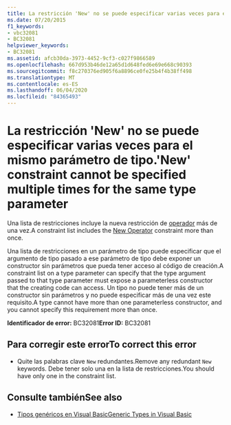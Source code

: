 ```yaml
---
title: La restricción 'New' no se puede especificar varias veces para el mismo parámetro de tipo.
ms.date: 07/20/2015
f1_keywords:
- vbc32081
- BC32081
helpviewer_keywords:
- BC32081
ms.assetid: afcb30da-3973-4452-9cf3-c027f9866589
ms.openlocfilehash: 667d953b46de12a65d1d648fed6e69e668c90393
ms.sourcegitcommit: f8c270376ed905f6a8896ce0fe25b4f4b38ff498
ms.translationtype: MT
ms.contentlocale: es-ES
ms.lasthandoff: 06/04/2020
ms.locfileid: "84365493"
---
```

# <a name="new-constraint-cannot-be-specified-multiple-times-for-the-same-type-parameter"></a><span data-ttu-id="8e602-102">La restricción 'New' no se puede especificar varias veces para el mismo parámetro de tipo.</span><span class="sxs-lookup"><span data-stu-id="8e602-102">'New' constraint cannot be specified multiple times for the same type parameter</span></span>
<span data-ttu-id="8e602-103">Una lista de restricciones incluye la nueva restricción de [operador](../language-reference/operators/new-operator.md) más de una vez.</span><span class="sxs-lookup"><span data-stu-id="8e602-103">A constraint list includes the [New Operator](../language-reference/operators/new-operator.md) constraint more than once.</span></span>  
  
 <span data-ttu-id="8e602-104">Una lista de restricciones en un parámetro de tipo puede especificar que el argumento de tipo pasado a ese parámetro de tipo debe exponer un constructor sin parámetros que pueda tener acceso al código de creación.</span><span class="sxs-lookup"><span data-stu-id="8e602-104">A constraint list on a type parameter can specify that the type argument passed to that type parameter must expose a parameterless constructor that the creating code can access.</span></span> <span data-ttu-id="8e602-105">Un tipo no puede tener más de un constructor sin parámetros y no puede especificar más de una vez este requisito.</span><span class="sxs-lookup"><span data-stu-id="8e602-105">A type cannot have more than one parameterless constructor, and you cannot specify this requirement more than once.</span></span>  
  
 <span data-ttu-id="8e602-106">**Identificador de error:** BC32081</span><span class="sxs-lookup"><span data-stu-id="8e602-106">**Error ID:** BC32081</span></span>  
  
## <a name="to-correct-this-error"></a><span data-ttu-id="8e602-107">Para corregir este error</span><span class="sxs-lookup"><span data-stu-id="8e602-107">To correct this error</span></span>  
  
- <span data-ttu-id="8e602-108">Quite las palabras clave `New` redundantes.</span><span class="sxs-lookup"><span data-stu-id="8e602-108">Remove any redundant `New` keywords.</span></span> <span data-ttu-id="8e602-109">Debe tener solo una en la lista de restricciones.</span><span class="sxs-lookup"><span data-stu-id="8e602-109">You should have only one in the constraint list.</span></span>  
  
## <a name="see-also"></a><span data-ttu-id="8e602-110">Consulte también</span><span class="sxs-lookup"><span data-stu-id="8e602-110">See also</span></span>

- [<span data-ttu-id="8e602-111">Tipos genéricos en Visual Basic</span><span class="sxs-lookup"><span data-stu-id="8e602-111">Generic Types in Visual Basic</span></span>](../programming-guide/language-features/data-types/generic-types.md)
